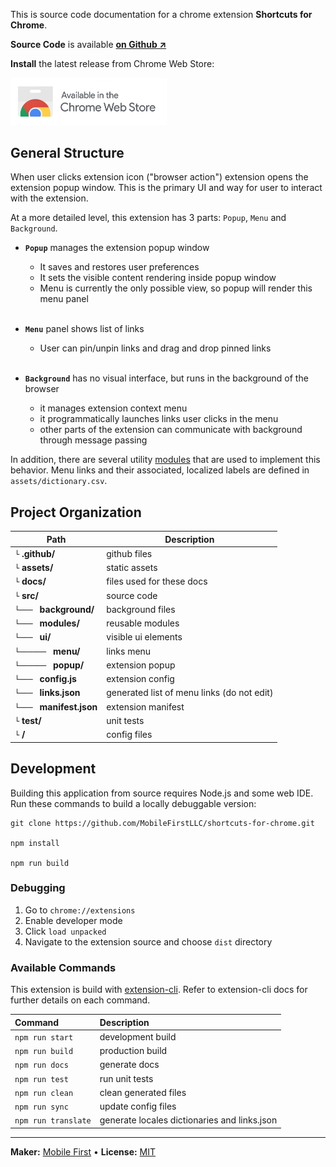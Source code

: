 This is source code documentation for a chrome extension **Shortcuts for Chrome**. 

**Source Code** is available **[on Github ↗](https://github.com/MobileFirstLLC/shortcuts-for-chrome)**

**Install** the latest release from Chrome Web Store:

<a href="https://chrome.google.com/webstore/detail/jnmekaomnicdcpgdndekkmojfomifjal">
<img alt="install at chrome web store" width="250" src="https://raw.githubusercontent.com/MobileFirstLLC/shortcuts-for-chrome/master/.github/badge.png"/>
</a>

## General Structure

When user clicks extension icon ("browser action") extension opens the extension popup window. This is the primary UI and way for user to interact with the extension. 

At a more detailed level, this extension has 3 parts: `Popup`, `Menu` and `Background`. 

- **`Popup`** manages the extension popup window
    - It saves and restores user preferences 
    - It sets the visible content rendering inside popup window
    - Menu is currently the only possible view, so popup will render this menu panel
      <br/><br/>

- **`Menu`** panel shows list of links
    - User can pin/unpin links and drag and drop pinned links
      <br/><br/>

- **`Background`** has no visual interface, but runs in the background of the browser
    - it manages extension context menu
    - it programmatically launches links user clicks in the menu
    - other parts of the extension can communicate with background through message passing

In addition, there are several utility [modules](list_module.html) that are used to implement this behavior.
Menu links and their associated, localized labels are defined in `assets/dictionary.csv`.


## Project Organization

Path | Description
--- | ---
`└` **.github/** | github files
`└` **assets/** |  static assets
`└` **docs/** | files used for these docs
`└` **src/** | source code
`└─── ` **background/** | background files
`└─── ` **modules/** | reusable modules
`└─── ` **ui/** | visible ui elements
`└────── ` **menu/** | links menu
`└────── ` **popup/** | extension popup
`└─── ` **config.js** | extension config
`└─── ` **links.json** | generated list of menu links (do not edit)
`└─── ` **manifest.json** | extension manifest
`└` **test/** | unit tests
`└` **/** | config files


## Development

Building this application from source requires Node.js and some web IDE.
Run these commands to build a locally debuggable version:

```
git clone https://github.com/MobileFirstLLC/shortcuts-for-chrome.git

npm install

npm run build
```

### Debugging

1. Go to `chrome://extensions`
2. Enable developer mode
3. Click `load unpacked` 
4. Navigate to the extension source and choose `dist` directory

### Available Commands

This extension is build with [extension-cli](https://oss.mobilefirst.me/extension-cli/).
Refer to extension-cli docs for further details on each command.

| Command | Description |
| :--- | :--- |
| `npm run start` | development build |
| `npm run build` | production build |
| `npm run docs` | generate docs |
| `npm run test` | run unit tests |
| `npm run clean` | clean generated files |
| `npm run sync` | update config files |
| `npm run translate` | generate locales dictionaries and links.json |

* * *

**Maker:** [Mobile First](https://mobilefirst.me) &bull; **License:** [MIT](https://github.com/MobileFirstLLC/shortcuts-for-chrome/blob/master/LICENSE)
